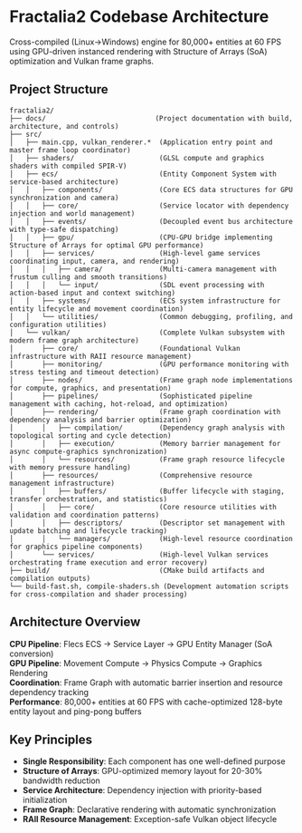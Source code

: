 # Fractalia2 Codebase Architecture

Cross-compiled (Linux→Windows) engine for 80,000+ entities at 60 FPS using GPU-driven instanced rendering with Structure of Arrays (SoA) optimization and Vulkan frame graphs.

## Project Structure

```
fractalia2/
├── docs/                           (Project documentation with build, architecture, and controls)
├── src/
│   ├── main.cpp, vulkan_renderer.*  (Application entry point and master frame loop coordinator)
│   ├── shaders/                     (GLSL compute and graphics shaders with compiled SPIR-V)
│   ├── ecs/                         (Entity Component System with service-based architecture)
│   │   ├── components/              (Core ECS data structures for GPU synchronization and camera)
│   │   ├── core/                    (Service locator with dependency injection and world management)
│   │   ├── events/                  (Decoupled event bus architecture with type-safe dispatching)
│   │   ├── gpu/                     (CPU-GPU bridge implementing Structure of Arrays for optimal GPU performance)
│   │   ├── services/                (High-level game services coordinating input, camera, and rendering)
│   │   │   ├── camera/              (Multi-camera management with frustum culling and smooth transitions)
│   │   │   └── input/               (SDL event processing with action-based input and context switching)
│   │   ├── systems/                 (ECS system infrastructure for entity lifecycle and movement coordination)
│   │   └── utilities/               (Common debugging, profiling, and configuration utilities)
│   └── vulkan/                      (Complete Vulkan subsystem with modern frame graph architecture)
│       ├── core/                    (Foundational Vulkan infrastructure with RAII resource management)
│       ├── monitoring/              (GPU performance monitoring with stress testing and timeout detection)
│       ├── nodes/                   (Frame graph node implementations for compute, graphics, and presentation)
│       ├── pipelines/               (Sophisticated pipeline management with caching, hot-reload, and optimization)
│       ├── rendering/               (Frame graph coordination with dependency analysis and barrier optimization)
│       │   ├── compilation/         (Dependency graph analysis with topological sorting and cycle detection)
│       │   ├── execution/           (Memory barrier management for async compute-graphics synchronization)
│       │   └── resources/           (Frame graph resource lifecycle with memory pressure handling)
│       ├── resources/               (Comprehensive resource management infrastructure)
│       │   ├── buffers/             (Buffer lifecycle with staging, transfer orchestration, and statistics)
│       │   ├── core/                (Core resource utilities with validation and coordination patterns)
│       │   ├── descriptors/         (Descriptor set management with update batching and lifecycle tracking)
│       │   └── managers/            (High-level resource coordination for graphics pipeline components)
│       └── services/                (High-level Vulkan services orchestrating frame execution and error recovery)
├── build/                           (CMake build artifacts and compilation outputs)
└── build-fast.sh, compile-shaders.sh (Development automation scripts for cross-compilation and shader processing)
```

## Architecture Overview

**CPU Pipeline**: Flecs ECS → Service Layer → GPU Entity Manager (SoA conversion)  
**GPU Pipeline**: Movement Compute → Physics Compute → Graphics Rendering  
**Coordination**: Frame Graph with automatic barrier insertion and resource dependency tracking  
**Performance**: 80,000+ entities at 60 FPS with cache-optimized 128-byte entity layout and ping-pong buffers

## Key Principles

- **Single Responsibility**: Each component has one well-defined purpose
- **Structure of Arrays**: GPU-optimized memory layout for 20-30% bandwidth reduction  
- **Service Architecture**: Dependency injection with priority-based initialization
- **Frame Graph**: Declarative rendering with automatic synchronization
- **RAII Resource Management**: Exception-safe Vulkan object lifecycle